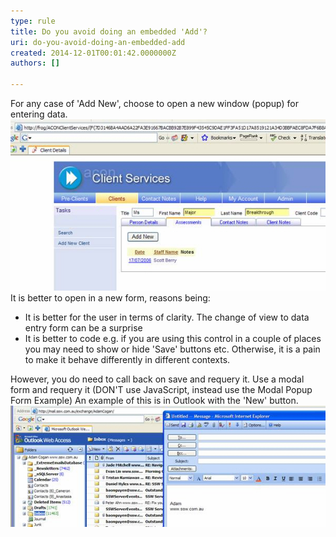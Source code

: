 ```yaml
---
type: rule
title: Do you avoid doing an embedded 'Add'?
uri: do-you-avoid-doing-an-embedded-add
created: 2014-12-01T00:01:42.0000000Z
authors: []

---
```


For any case of 'Add New', choose to open a new window (popup) for entering data.
 ![ The 'Add New' button changes from a view into a data entry form![The 'Add New' did not open a new form](../../assets/BadEmbeddedAdd.jpg)](../../assets/EmbeddedAdd.jpg)
It is better to open in a new form, reasons being:

- It is better for the user in terms of clarity. The change of view to data entry form can be a surprise
- It is better to code e.g. if you are using this control in a couple of places you may need to show or hide 'Save' buttons etc. Otherwise, it is a pain to make it behave differently in different contexts.


However, you do need to call back on save and requery it.
 Use a modal form and requery it (DON'T use JavaScript, instead use the Modal Popup Form Example)
 An example of this is in Outlook with the 'New' button.
![ Good Example - the 'New' button in Outlook opens a new form for you to construct your email![Adding a new table in SharePoiny](../../assets/sharepoint-add-table.jpg)](../../assets/GoodEmbeddedAdd.jpg)
